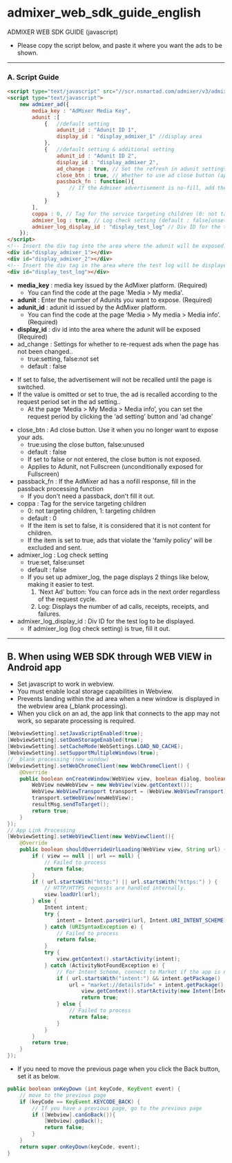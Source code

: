 # admixer_web_sdk_guide_english
ADMIXER WEB SDK GUIDE (javascript)
* Please copy the script below, and paste it where you want the ads to be shown.
-----------------------------------
### A. Script Guide
```html
<script type="text/javascript" src="//scr.nsmartad.com/admixer/v3/admixer.js"></script>
<script type="text/javascript">
    new admixer_ad({
        media_key : "AdMixer Media Key",
        adunit :[
            {   //default setting
                adunit_id : "Adunit ID 1",
                display_id : "display_admixer_1" //display area
            },
            {   //default setting & additional setting
                adunit_id : "Adunit ID 2",
                display_id : "display_admixer_2",
                ad_change : true, // Set the refresh in adunit settings
                close_btn : true, // Whether to use ad close button (applied to Adunit, not fullscreen. [default: false - Close button not exposed])
                passback_fn : function(){
                    // If the Admixer advertisement is no-fill, add the passback processing function (do not add it if passback is unnecessary)
                }
            }
        ],
        coppa : 0, // Tag for the service targeting children (0: not targeting children, 1: targeting children)
        admixer_log : true, // Log check setting (default : false[unset],), for log checking, not for loading test ad
        admixer_log_display_id : "display_test_log" // Div ID for the test log to be displayed
    });
</script>
<!-- Insert the div tag into the area where the adunit will be exposed. -->
<div id="display_admixer_1"></div>
<div id="display_admixer_2"></div>
<!-- Insert the div tag in the area where the test log will be displayed. -->
<div id="display_test_log"></div>
```
* __media_key__ : media key issued by the AdMixer platform. (Required)
  - You can find the code at the page 'Media > My media'.
* __adunit__ : Enter the number of Adunits you want to expose. (Required)
* __adunit_id__ : adunit id issued by the AdMixer platform.
  - You can find the code at the page ‘Media > My media > Media info’. (Required)
* __display_id__ : div id into the area where the adunit will be exposed (Required)
* ad_change : Settings for whether to re-request ads when the page has not been changed..
  - true:setting, false:not set
  - default : false
- If set to false, the advertisement will not be recalled until the page is switched.
- If the value is omitted or set to true, the ad is recalled according to the request period set in the ad setting..
  - At the page ‘Media > My Media > Media info’, you can set the request period by clicking the ‘ad setting’ button and ‘ad change’
* close_btn : Ad close button. Use it when you no longer want to expose your ads.
  - true:using the close button, false:unused
  - default : false
  - If set to false or not entered, the close button is not exposed.
  - Applies to Adunit, not Fullscreen (unconditionally exposed for Fullscreen)
* passback_fn : If the AdMixer ad has a nofill response, fill in the passback processing function
  - If you don't need a passback, don't fill it out.
* coppa : Tag for the service targeting children 
  - 0: not targeting children, 1: targeting children
  - default : 0
  - If the item is set to false, it is considered that it is not content for children.
  - If the item is set to true, ads that violate the 'family policy' will be excluded and sent.
* admixer_log : Log check setting
  - true:set, false:unset
  - default : false
  - If you set up admixer_log, the page displays 2 things like below, making it easier to test.
    1) 'Next Ad' button: You can force ads in the next order regardless of the request cycle.
    2) Log: Displays the number of ad calls, receipts, receipts, and failures.
* admixer_log_display_id : Div ID for the test log to be displayed.
  - If admixer_log (log check setting) is true, fill it out.
-------------------------------
## B. When using WEB SDK through WEB VIEW in Android app
* Set javascript to work in webview.
* You must enable local storage capabilities in Webview.
* Prevents landing within the ad area when a new window is displayed in the webview area (_blank processing).
* When you click on an ad, the app link that connects to the app may not work, so separate processing is required.
```java
[WebviewSetting].setJavaScriptEnabled(true);
[WebviewSetting].setDomStorageEnabled(true);
[WebviewSetting].setCacheMode(WebSettings.LOAD_NO_CACHE);
[WebviewSetting].setSupportMultipleWindows(true);
// _blank processing (new window)
[WebviewSetting].setWebChromeClient(new WebChromeClient() {
    @Override
    public boolean onCreateWindow(WebView view, boolean dialog, boolean userGesture, Message resultMsg) {
        WebView newWebView = new WebView(view.getContext());
        WebView.WebViewTransport transport = (WebView.WebViewTransport)resultMsg.obj;
        transport.setWebView(newWebView);
        resultMsg.sendToTarget();
        return true;
    }
});
// App Link Processing
[WebviewSetting].setWebViewClient(new WebViewClient(){
    @Override
    public boolean shouldOverrideUrlLoading(WebView view, String url) {
        if ( view == null || url == null) {
            // Failed to process
            return false;
        }
        if ( url.startsWith("http:") || url.startsWith("https:") ) {
            // HTTP/HTTPS requests are handled internally.
            view.loadUrl(url);
        } else {
            Intent intent;
            try {
                intent = Intent.parseUri(url, Intent.URI_INTENT_SCHEME);
            } catch (URISyntaxException e) {
                // Failed to process
                return false;
            }
            try {
                view.getContext().startActivity(intent);
            } catch (ActivityNotFoundException e) {
                // For Intent Scheme, connect to Market if the app is not installed
                if ( url.startsWith("intent:") && intent.getPackage() != null) {
                    url = "market://details?id=" + intent.getPackage();
                        view.getContext().startActivity(new Intent(Intent.ACTION_VIEW,Uri.parse(url) ));
                        return true;
                } else {
                    // Failed to process
                    return false;
                }
            }
        }
        return true;
    }
});
```
* If you need to move the previous page when you click the Back button, set it as below.
```java
public boolean onKeyDown (int keyCode, KeyEvent event) {
    // move to the previous page
    if (keyCode == KeyEvent.KEYCODE_BACK) {
        // If you have a previous page, go to the previous page
        if ([Webview].canGoBack()){
            [Webview].goBack();
            return false;
        }
    }
    return super.onKeyDown(keyCode, event);
}
```

